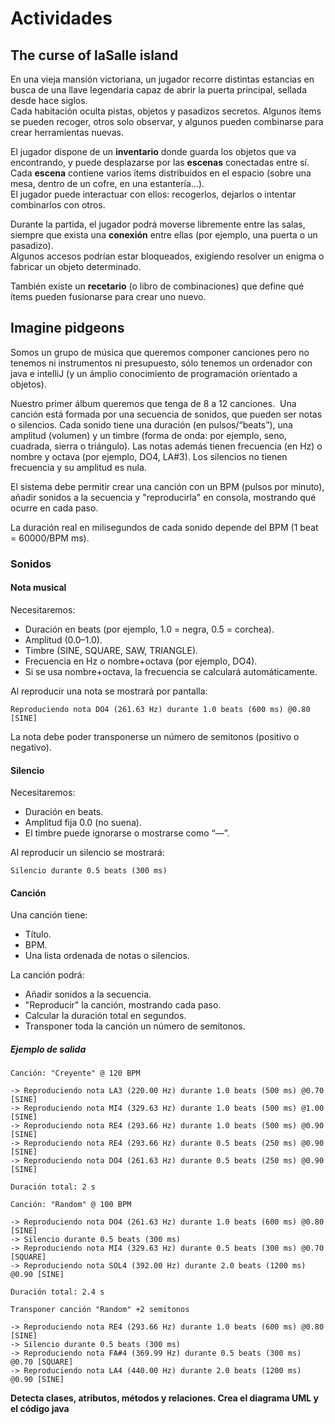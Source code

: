 # Actividades

## The curse of laSalle island

En una vieja mansión victoriana, un jugador recorre distintas estancias en busca de una llave legendaria capaz de abrir la puerta principal, sellada desde hace siglos.  
Cada habitación oculta pistas, objetos y pasadizos secretos. Algunos ítems se pueden recoger, otros solo observar, y algunos pueden combinarse para crear herramientas nuevas.

El jugador dispone de un **inventario** donde guarda los objetos que va encontrando, y puede desplazarse por las **escenas** conectadas entre sí.  
Cada **escena** contiene varios ítems distribuidos en el espacio (sobre una mesa, dentro de un cofre, en una estantería…).  
El jugador puede interactuar con ellos: recogerlos, dejarlos o intentar combinarlos con otros.

Durante la partida, el jugador podrá moverse libremente entre las salas, siempre que exista una **conexión** entre ellas (por ejemplo, una puerta o un pasadizo).  
Algunos accesos podrían estar bloqueados, exigiendo resolver un enigma o fabricar un objeto determinado.

También existe un **recetario** (o libro de combinaciones) que define qué ítems pueden fusionarse para crear uno nuevo.

## Imagine pidgeons

Somos un grupo de música que queremos componer canciones pero no tenemos ni instrumentos ni presupuesto, sólo tenemos un ordenador con java e intelliJ (y un ámplio conocimiento de programación orientado a objetos).

Nuestro primer álbum queremos que tenga de 8 a 12 canciones.  Una canción está formada por una secuencia de sonidos, que pueden ser notas o silencios.
Cada sonido tiene una duración (en pulsos/“beats”), una amplitud (volumen) y un timbre (forma de onda: por ejemplo, seno, cuadrada, sierra o triángulo).
Las notas además tienen frecuencia (en Hz) o nombre y octava (por ejemplo, DO4, LA#3).
Los silencios no tienen frecuencia y su amplitud es nula.

El sistema debe permitir crear una canción con un BPM (pulsos por minuto), añadir sonidos a la secuencia y "reproducirla" en consola, mostrando qué ocurre en cada paso.

La duración real en milisegundos de cada sonido depende del BPM (1 beat = 60000/BPM ms).

### Sonidos

#### Nota musical

Necesitaremos:

- Duración en beats (por ejemplo, 1.0 = negra, 0.5 = corchea).
- Amplitud (0.0–1.0).
- Timbre (SINE, SQUARE, SAW, TRIANGLE).
- Frecuencia en Hz o nombre+octava (por ejemplo, DO4).
- Si se usa nombre+octava, la frecuencia se calculará automáticamente.

Al reproducir una nota se mostrará por pantalla:

```
Reproduciendo nota DO4 (261.63 Hz) durante 1.0 beats (600 ms) @0.80 [SINE]
```

La nota debe poder transponerse un número de semitonos (positivo o negativo).

#### Silencio

Necesitaremos:

- Duración en beats.
- Amplitud fija 0.0 (no suena).
- El timbre puede ignorarse o mostrarse como “—”.

Al reproducir un silencio se mostrará:

```
Silencio durante 0.5 beats (300 ms)
```

#### Canción

Una canción tiene:

- Título.
- BPM.
- Una lista ordenada de notas o silencios.

La canción podrá:

- Añadir sonidos a la secuencia.
- "Reproducir" la canción, mostrando cada paso.
- Calcular la duración total en segundos.
- Transponer toda la canción un número de semitonos.

##### Ejemplo de salida

```
Canción: "Creyente" @ 120 BPM

-> Reproduciendo nota LA3 (220.00 Hz) durante 1.0 beats (500 ms) @0.70 [SINE]
-> Reproduciendo nota MI4 (329.63 Hz) durante 1.0 beats (500 ms) @1.00 [SINE]
-> Reproduciendo nota RE4 (293.66 Hz) durante 1.0 beats (500 ms) @0.90 [SINE]
-> Reproduciendo nota RE4 (293.66 Hz) durante 0.5 beats (250 ms) @0.90 [SINE]
-> Reproduciendo nota DO4 (261.63 Hz) durante 0.5 beats (250 ms) @0.90 [SINE]

Duración total: 2 s
```

```
Canción: "Random" @ 100 BPM

-> Reproduciendo nota DO4 (261.63 Hz) durante 1.0 beats (600 ms) @0.80 [SINE]
-> Silencio durante 0.5 beats (300 ms)
-> Reproduciendo nota MI4 (329.63 Hz) durante 0.5 beats (300 ms) @0.70 [SQUARE]
-> Reproduciendo nota SOL4 (392.00 Hz) durante 2.0 beats (1200 ms) @0.90 [SINE]

Duración total: 2.4 s
```

```
Transponer canción "Random" +2 semitonos

-> Reproduciendo nota RE4 (293.66 Hz) durante 1.0 beats (600 ms) @0.80 [SINE]
-> Silencio durante 0.5 beats (300 ms)
-> Reproduciendo nota FA#4 (369.99 Hz) durante 0.5 beats (300 ms) @0.70 [SQUARE]
-> Reproduciendo nota LA4 (440.00 Hz) durante 2.0 beats (1200 ms) @0.90 [SINE]
```

**Detecta clases, atributos, métodos y relaciones. Crea el diagrama UML y el código java**